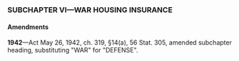 ### SUBCHAPTER VI—WAR HOUSING INSURANCE ###

#### Amendments ####

**1942**—Act May 26, 1942, ch. 319, §14(a), 56 Stat. 305, amended subchapter heading, substituting "WAR" for "DEFENSE".